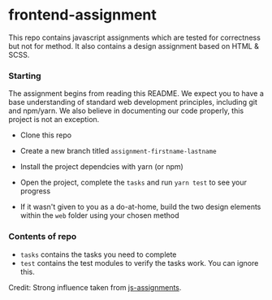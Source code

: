 # frontend-assignment
This repo contains javascript assignments which are tested for correctness but not for method. It also contains a design assignment based on HTML & SCSS.

### Starting
The assignment begins from reading this README. We expect you to have a base understanding of standard web development principles, including git and npm/yarn.
We also believe in documenting our code properly, this project is not an exception.

* Clone this repo
* Create a new branch titled `assignment-firstname-lastname`
* Install the project dependcies with yarn (or npm)
* Open the project, complete the `tasks` and run `yarn test` to see your progress

* If it wasn't given to you as a do-at-home, build the two design elements within the `web` folder using your chosen method

### Contents of repo
* `tasks` contains the tasks you need to complete
* `test` contains the test modules to verify the tasks work. You can ignore this.

Credit: Strong influence taken from [js-assignments](https://github.com/rolling-scopes-school/js-assignments).